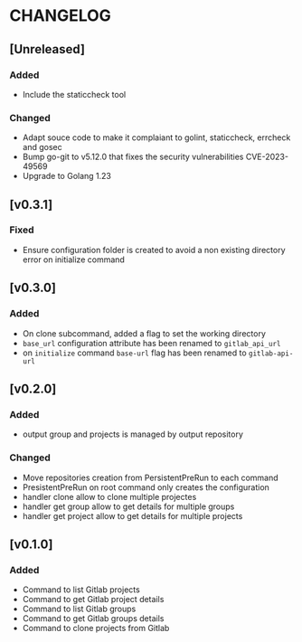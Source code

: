 # CHANGELOG

## [Unreleased]

### Added

- Include the staticcheck tool

### Changed

- Adapt souce code to make it complaiant to golint, staticcheck, errcheck and gosec
- Bump go-git to v5.12.0 that fixes the security vulnerabilities CVE-2023-49569
- Upgrade to Golang 1.23

## [v0.3.1]

### Fixed

- Ensure configuration folder is created to avoid a non existing directory error on initialize command

## [v0.3.0]

### Added

- On clone subcommand, added a flag to set the working directory
- `base_url` configuration attribute has been renamed to `gitlab_api_url`
- on `initialize` command `base-url` flag has been renamed to `gitlab-api-url`

## [v0.2.0]

### Added

- output group and projects is managed by output repository

### Changed

- Move repositories creation from PersistentPreRun to each command
- PresistentPreRun on root command only creates the configuration
- handler clone allow to clone multiple projectes
- handler get group allow to get details for multiple groups
- handler get project allow to get details for multiple projects

## [v0.1.0]

### Added

- Command to list Gitlab projects
- Command to get Gitlab project details 
- Command to list Gitlab groups
- Command to get Gitlab groups details
- Command to clone projects from Gitlab
